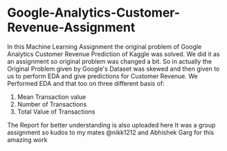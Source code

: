 # Google-Analytics-Customer-Revenue-Assignment
In this Machine Learning Assignment the original problem of Google Analytics Customer Revenue Prediction of Kaggle was solved. We did it as an assignment so original problem was changed a bit.
So in actually the Original Problem given by Google's Dataset was skewed and then given to us to perform EDA and give predictions for Customer Revenue.
We Performed EDA and that too on three different basis of:
1) Mean Transaction value
2) Number of Transactions
3) Total Value of Transactions

The Report for better understanding is also uploaded here
It was a group assignment so kudos to my mates @nikk1212 and Abhishek Garg for this amazing work
